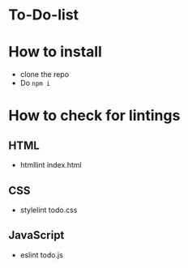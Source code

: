 # To-Do-list

# How to install
- clone the repo
- Do `npm i`

# How to check for lintings

## HTML
- htmllint index.html

## CSS
- stylelint todo.css

## JavaScript
- eslint todo.js
